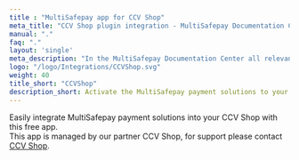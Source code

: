 ```yaml
---
title : "MultiSafepay app for CCV Shop"
meta_title: "CCV Shop plugin integration - MultiSafepay Documentation Center"
manual: "."
faq: "."
layout: 'single'
meta_description: "In the MultiSafepay Documentation Center all relevant information regarding our Plugins and API. As well as Support pages for Payment Method, Tools and General Questions. You can also find the contact details of our Support Team and Integration Team."
logo: "/logo/Integrations/CCVShop.svg"
weight: 40
title_short: "CCVShop"
description_short: Activate the MultiSafepay payment solutions to your CCV Shop with a hassle-free installation.
---
```

Easily integrate MultiSafepay payment solutions into your CCV Shop with this free app.<br>
This app is managed by our partner CCV Shop, for support please contact [CCV Shop](https://www.ccvshop.nl/contact).